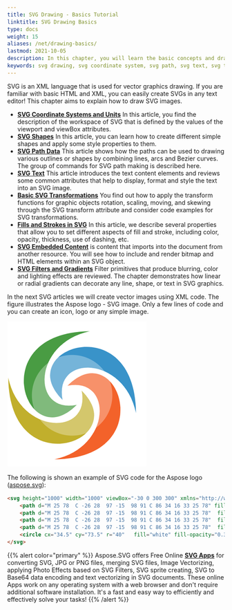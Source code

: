 ```yaml
---
title: SVG Drawing - Basics Tutorial
linktitle: SVG Drawing Basics
type: docs
weight: 15
aliases: /net/drawing-basics/
lastmod: 2021-10-05
description: In this chapter, you will learn the basic concepts and drawing elements used in SVG images. The chapter includes the articles about SVG Coordinate Systems and Units, SVG Basic Shapes, SVG Path Data, SVG Text, Basic SVG Transformations, Fills and Strokes in SVG, SVG Embedded Content, and SVG Filters and Gradients.
keywords: svg drawing, svg coordinate system, svg path, svg text, svg transformation, svg fill, svg stroke, svg filter, svg gradient
---
```

<link href="./../style.css" rel="stylesheet" type="text/css" />
SVG is an XML language that is used for vector graphics drawing. If you are familiar with basic HTML and XML, you can easily create  SVGs in any text editor!
This chapter aims to explain how to draw SVG images.


- **[SVG Coordinate Systems and Units](/svg/net/drawing-basics/coordinate-systems-and-units/)** In this article, you find the description of the workspace of SVG that is defined by the values of the viewport and viewBox attributes.
- **[SVG Shapes](/svg/net/drawing-basics/basic-shapes/)** In this article, you can learn how to create different simple shapes and apply some style properties to them.
- **[SVG Path Data](/svg/net/drawing-basics/svg-path-data/)** This article shows how the paths can be used to drawing various outlines or shapes by combining lines, arcs and Bezier curves. The group of commands for SVG path making is described here.
- **[SVG Text](/svg/net/drawing-basics/text/)** This article introduces the text content elements and reviews some common attributes that help to display, format and style the text into an SVG image.
- **[Basic SVG Transformations](/svg/net/drawing-basics/basic-transformations/)** You find out how to apply the transform functions for graphic objects rotation, scaling, moving, and skewing through the SVG transform attribute and consider code examples for SVG transformations. 
- **[Fills and Strokes in SVG](/svg/net/drawing-basics/fills-and-strokes/)** In this article, we describe several properties that allow you to set different aspects of fill and stroke, including color, opacity, thickness, use of dashing, etc.
- **[SVG Embedded Content](/svg/net/drawing-basics/embedded-content/)**  is content that imports into the document from another resource. You will see how to include and render bitmap and HTML elements within an SVG object.
- **[SVG Filters and Gradients](/svg/net/drawing-basics/filters-and-gradients/)** Filter primitives that produce blurring, color and lighting effects are reviewed. The chapter demonstrates how linear or radial gradients can decorate any line, shape, or text in SVG graphics.

In the next SVG articles we will create vector images using XML code. The figure illustrates the Aspose logo - SVG image. Only a few lines of code and you can create an icon, logo or any simple image.

![Aspose Logo](aspose.png#center)

The following is shown an example of SVG code for the Aspose logo ([aspose.svg](/svg/net/drawing-basics/aspose.svg)):
```html {linenos=inline,linenostart=1}
<svg height="1000" width="1000" viewBox="-30 0 300 300" xmlns="http://www.w3.org/2000/svg">
    <path d="M 25 78  C -26 28  97 -15  98 91 C 86 34 16 33 25 78" fill="#3993c9"/>
    <path d="M 25 78  C -26 28  97 -15  98 91 C 86 34 16 33 25 78"  fill="#f3622a" transform= "rotate(90 30 64) translate(5 -14)"/>
    <path d="M 25 78  C -26 28  97 -15  98 91 C 86 34 16 33 25 78"  fill="#c1af2c" transform= "rotate(180 25 78) translate(-19 9)"/>
    <path d="M 25 78  C -26 28  97 -15  98 91 C 86 34 16 33 25 78"  fill="#499c43" transform= "rotate(-90 25 78) translate(-5 14)"/>
    <circle cx="34.5" cy="73.5" r="40"   fill="white" fill-opacity="0.3" />
</svg>
```

{{% alert color="primary" %}}
Aspose.SVG offers Free Online [**SVG Apps**](https://products.aspose.app/svg/en/apps) for converting SVG, JPG or PNG files, merging SVG files, Image Vectorizing, applying Photo Effects based on SVG Filters, SVG sprite creating, SVG to Base64 data encoding and text vectorizing in SVG documents. These online Apps work on any operating system with a web browser and don't require additional software installation. It's a fast and easy way to efficiently and effectively solve your tasks!
{{% /alert %}} 
